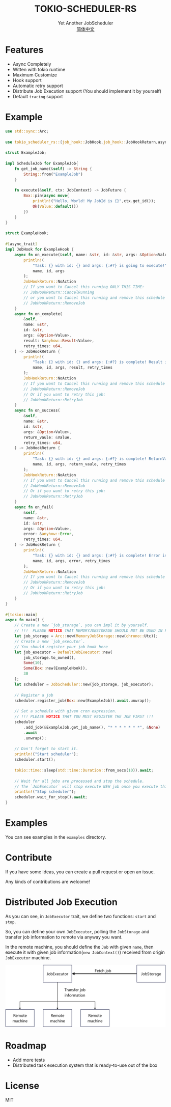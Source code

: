 <div style="text-align: center"><h1>TOKIO-SCHEDULER-RS</h1></div>

<div style="text-align: center">Yet Another JobScheduler</div>

<div style="text-align: center"><a href="README_CN.MD">简体中文</a></div>

# Features
* Async Completely
* Witten with tokio runtime
* Maximum Customize
* Hook support
* Automatic retry support
* Distribute Job Execution support (You should implement it by yourself)
* Default `tracing` support

# Example
```rust
use std::sync::Arc;

use tokio_scheduler_rs::{job_hook::JobHook,job_hook::JobHookReturn,async_trait,DefaultJobExecutor, JobScheduler, MemoryJobStorage, JobContext, JobFuture,Value,ScheduleJob};

struct ExampleJob;

impl ScheduleJob for ExampleJob{
    fn get_job_name(&self) -> String {
        String::from("ExampleJob")
    }

    fn execute(&self, ctx: JobContext) -> JobFuture {
        Box::pin(async move{
            println!("Hello, World! My JobId is {}",ctx.get_id());
            Ok(Value::default())
        })
    }
}

struct ExampleHook;

#[async_trait]
impl JobHook for ExampleHook {
    async fn on_execute(&self, name: &str, id: &str, args: &Option<Value>) -> JobHookReturn {
        println!(
            "Task: {} with id: {} and args: {:#?} is going to execute!",
            name, id, args
        );
        JobHookReturn::NoAction
        // If you want to Cancel this running ONLY THIS TIME:
        // JobHookReturn::CancelRunning
        // or you want to Cancel this running and remove this schedule forever:
        // JobHookReturn::RemoveJob
    }
    async fn on_complete(
        &self,
        name: &str,
        id: &str,
        args: &Option<Value>,
        result: &anyhow::Result<Value>,
        retry_times: u64,
    ) -> JobHookReturn {
        println!(
            "Task: {} with id: {} and args: {:#?} is complete! Result is: {:#?}, retry time is: {}",
            name, id, args, result, retry_times
        );
        JobHookReturn::NoAction
        // If you want to Cancel this running and remove this schedule forever:
        // JobHookReturn::RemoveJob
        // Or if you want to retry this job:
        // JobHookReturn::RetryJob
    }
    async fn on_success(
        &self,
        name: &str,
        id: &str,
        args: &Option<Value>,
        return_vaule: &Value,
        retry_times: u64,
    ) -> JobHookReturn {
        println!(
            "Task: {} with id: {} and args: {:#?} is complete! ReturnValue is: {:#?}, retry time is: {}",
            name, id, args, return_vaule, retry_times
        );
        JobHookReturn::NoAction
        // If you want to Cancel this running and remove this schedule forever:
        // JobHookReturn::RemoveJob
        // Or if you want to retry this job:
        // JobHookReturn::RetryJob
    }
    async fn on_fail(
        &self,
        name: &str,
        id: &str,
        args: &Option<Value>,
        error: &anyhow::Error,
        retry_times: u64,
    ) -> JobHookReturn {
        println!(
            "Task: {} with id: {} and args: {:#?} is complete! Error is: {:#?}, retry time is: {}",
            name, id, args, error, retry_times
        );
        JobHookReturn::NoAction
        // If you want to Cancel this running and remove this schedule forever:
        // JobHookReturn::RemoveJob
        // Or if you want to retry this job:
        // JobHookReturn::RetryJob
    }
}

#[tokio::main]
async fn main() {
    // Create a new `job_storage`, you can impl it by yourself.
    // !!!  PLEASE NOTICE THAT MEMORYJOBSTORAGE SHOULD NOT BE USED IN PRODUCTION  !!!
    let job_storage = Arc::new(MemoryJobStorage::new(chrono::Utc));
    // Create a new `job_executor`.
    // You should register your job hook here
    let job_executor = DefaultJobExecutor::new(
        job_storage.to_owned(),
        Some(10),
        Some(Box::new(ExampleHook)),
        30
    );
    let scheduler = JobScheduler::new(job_storage, job_executor);

    // Register a job
    scheduler.register_job(Box::new(ExampleJob)).await.unwrap();

    // Set a schedule with given cron expression.
    // !!! PLEASE NOTICE THAT YOU MUST REGISTER THE JOB FIRST !!!
    scheduler
        .add_job(&ExampleJob.get_job_name(), "* * * * * * *", &None)
        .await
        .unwrap();

    // Don't forget to start it.
    println!("Start scheduler");
    scheduler.start();

    tokio::time::sleep(std::time::Duration::from_secs(10)).await;

    // Wait for all jobs are processed and stop the schedule.
    // The `JobExecutor` will stop execute NEW job once you execute this.
    println!("Stop scheduler");
    scheduler.wait_for_stop().await;
}
```
# Examples
You can see examples in the `examples` directory.

# Contribute
If you have some ideas, you can create a pull request or open an issue.

Any kinds of contributions are welcome!

# Distributed Job Execution
As you can see, in `JobExecutor` trait, we define two functions: `start` and `stop`.

So, you can define your own `JobExecutor`, polling the `JobStorage` and transfer job information to remote via anyway you want.

In the remote machine, you should define the `Job` with given `name`, then execute it with given job information(`new JobContext()`) received from origin `JobExecutor` machine.

![DistributedJob](assets/DistributedJob.jpg "Distributed Job Execution")

# Roadmap
* Add more tests
* Distributed task execution system that is ready-to-use out of the box

# License
MIT